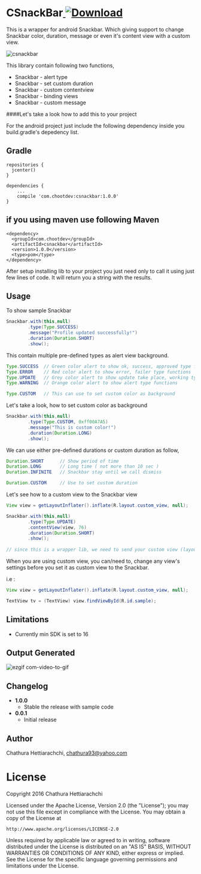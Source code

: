 # CSnackBar[ ![Download](https://api.bintray.com/packages/chathurahettiarachchi/maven/CSnackBar/images/download.svg) ](https://bintray.com/chathurahettiarachchi/maven/CSnackBar/_latestVersion)
This is a wrapper for android Snackbar. Which giving support to change Snackbar color, duration, message or even it's content view with a custom view.

![csnackbar](https://cloud.githubusercontent.com/assets/13764097/22288484/0942e32e-e31d-11e6-9630-2132379127f7.jpg)

This library contain following two functions,

* Snackbar - alert type
* Snackbar - set custom duration
* Snackbar - custom contentview
* Snackbar - binding views
* Snackbar - custom message

####Let's take a look how to add this to your project

For the android project just include the following dependency inside you build.gradle's depedency list.

Gradle
------
```
repositories {
  jcenter()
}

dependencies {
    ...
    compile 'com.chootdev:csnackbar:1.0.0'
}
```

if you using maven use following
Maven
------
```
<dependency>
  <groupId>com.chootdev</groupId>
  <artifactId>csnackbar</artifactId>
  <version>1.0.0</version>
  <type>pom</type>
</dependency>
```

After setup installing lib to your project you just need only to call it using just few lines of code. It will return you a string with the results.

Usage
-----
To show sample Snackbar
```java
Snackbar.with(this,null)
        .type(Type.SUCCESS)
        .message("Profile updated successfully!")
        .duration(Duration.SHORT)
        .show();
```

This contain multiple pre-defined types as alert view background.
```java
Type.SUCCESS  // Green color alert to show ok, success, approved type functions
Type.ERROR    // Red color alert to show error, failer type functions
Type.UPDATE   // Grey color alert to show update take place, working type functions
Type.WARNING  // Orange color alert to show alert type functions

Type.CUSTOM   // This can use to set custom color as background
```

Let's take a look, how to set custom color as background
```java
Snackbar.with(this,null)
        .type(Type.CUSTOM, 0xff00A7A5)
        .message("This is custom color!")
        .duration(Duration.LONG)
        .show();
```

We can use either pre-defined durations or custom duration as follow,
```java
Duration.SHORT      // Show period of time
Duration.LONG       // Long time ( not more than 10 sec )
Duration.INFINITE   // Snackbar stay until we call dismiss

Duration.CUSTOM     // Use to set custom duration
```

Let's see how to a custom view to the Snackbar view
```java
View view = getLayoutInflater().inflate(R.layout.custom_view, null);

Snackbar.with(this,null)
        .type(Type.UPDATE)
        .contentView(view, 76)
        .duration(Duration.SHORT)
        .show();
        
// since this is a wrapper lib, we need to send your custom view (layout resource) height in "dp", when setting view to the Snackbar.
```
When you are using custom view, you can/need to, change any view's settings before you set it as custom view to the Snackbar.

i.e :
```java
View view = getLayoutInflater().inflate(R.layout.custom_view, null);

TextView tv = (TextView) view.findViewById(R.id.sample);
```

Limitations
-----------
* Currently min SDK is set to 16

Output Generated
----------------
![ezgif com-video-to-gif](https://cloud.githubusercontent.com/assets/13764097/22289223/891662e4-e320-11e6-8828-2d334b1d379a.gif)

Changelog
---------
* **1.0.0**
    * Stable the release with sample code
* **0.0.1**
    * Initial release
    

## Author

Chathura Hettiarachchi, chathura93@yahoo.com

# License
Copyright 2016 Chathura Hettiarachchi

Licensed under the Apache License, Version 2.0 (the "License");
you may not use this file except in compliance with the License.
You may obtain a copy of the License at

    http://www.apache.org/licenses/LICENSE-2.0

Unless required by applicable law or agreed to in writing, software
distributed under the License is distributed on an "AS IS" BASIS,
WITHOUT WARRANTIES OR CONDITIONS OF ANY KIND, either express or implied.
See the License for the specific language governing permissions and
limitations under the License.
